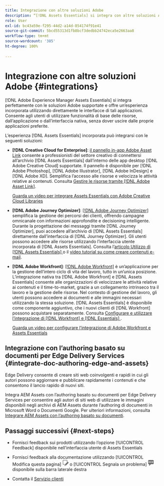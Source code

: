 ```yaml
---
title: Integrazione con altre soluzioni Adobe
description: “[!DNL Assets Essentials] si integra con altre soluzioni Adobe e offre un’esperienza integrata utilizzando direttamente l’applicazione nativa.”
role: User
exl-id: bc43a59e-f295-44d2-a14d-854174f91e41
source-git-commit: 5bcd55313d1fb8bcf3dedbb24742eca5e2663aa8
workflow-type: tm+mt
source-wordcount: '385'
ht-degree: 100%

---
```


# Integrazione con altre soluzioni Adobe {#integrations}

[!DNL Adobe Experience Manager Assets Essentials] si integra perfettamente con le soluzioni Adobe supportate e offre un’esperienza incorporata utilizzando direttamente le interfacce di tali applicazioni. Consente agli utenti di utilizzare funzionalità di base delle risorse, dall’applicazione o dall’interfaccia nativa, senza dover uscire dalle proprie applicazioni preferite.

L’esperienza [!DNL Assets Essentials] incorporata può integrarsi con le seguenti soluzioni:

* **[!DNL Creative Cloud for Enterprise]**: [il pannello in-app Adobe Asset Link](https://www.adobe.com/it/creativecloud/business/enterprise/adobe-asset-link.html) consente a professionisti del settore creativo di connettersi all’archivio [!DNL Assets Essentials] dall’interno delle app desktop [!DNL Adobe Creative Cloud] supportate. Il pannello è disponibile per [!DNL Adobe Photoshop], [!DNL Adobe Illustrator], [!DNL Adobe InDesign] e [!DNL Adobe XD]. Semplifica l’accesso alle risorse e velocizza le attività relative ai contenuti. Consulta [Gestire le risorse tramite [!DNL Adobe Asset Link]](https://helpx.adobe.com/it/enterprise/using/manage-assets-using-adobe-asset-link.html).

  [Guarda un video per integrare Assets Essentials con Adobe Creative Cloud Libraries](https://experienceleague.adobe.com/docs/experience-manager-learn/assets-essentials/creative-cloud.html?lang=it)

* **[!DNL Adobe Journey Optimizer]**: [[!DNL Adobe Journey Optimizer]](https://business.adobe.com/it/products/journey-optimizer/adobe-journey-optimizer.html) semplifica la gestione dei percorsi dei clienti, offrendo campagne omnicanale con informazioni approfondite e decisioning intelligente. Durante la progettazione dei messaggi tramite [!DNL Journey Optimizer], puoi accedere all’archivio di [!DNL Assets Essentials] direttamente dall’interfaccia di [!DNL Journey Optimizer]. Gli utenti possono accedere alle risorse utilizzando l’interfaccia utente incorporata di [!DNL Assets Essentials]. Consulta l’[articolo Utilizzo di [!DNL Assets Essentials] ](https://experienceleague.adobe.com/docs/journey-optimizer/using/create-messages/assets-essentials.html?lang=it) o il [video tutorial su come creare contenuti e-mail](https://experienceleague.adobe.com/docs/journey-optimizer-learn/tutorials/create-messages/create-email-content-with-the-message-editor.html?lang=it).

* **[!DNL Adobe Workfront]**: [[!DNL Adobe Workfront]](https://www.workfront.com/) è un’applicazione per la gestione dell’intero ciclo di vita del lavoro, tutto in un’unica posizione. L’integrazione nativa tra [!DNL Adobe Workfront] e [!DNL Assets Essentials] consente alle organizzazioni di velocizzare le attività relative ai contenuti e il time-to-market, grazie a un collegamento intrinseco tra il lavoro e la gestione delle risorse. Nel contesto di gestione del lavoro, gli utenti possono accedere ai documenti e alle immagini necessari utilizzando la stessa soluzione. [!DNL Assets Essentials] è disponibile come componente aggiuntivo, che i nuovi clienti di [!DNL Workfront] possono acquistare separatamente. Consulta [Configurare e utilizzare l’integrazione di [!DNL Workfront] e [!DNL Essentials] ](https://one.workfront.com/s/document-item?bundleId=the-new-workfront-experience&amp;topicId=Content%2FDocuments%2FAdobe_Workfront_for_Experience_Manager_Assets_Essentials%2F_workfront-for-aem-asset-essentials.htm).

  [Guarda un video per configurare l’integrazione di Adobe Workfront e Assets Essentials](https://experienceleague.adobe.com/docs/experience-manager-learn/assets-essentials/workfront/configure.html?lang=it)

## Integrazione con l’authoring basato su documenti per Edge Delivery Services {#integrate-doc-authoring-edge-and-assets}

Edge Delivery consente di creare siti web coinvolgenti e rapidi in cui gli autori possono aggiornare e pubblicare rapidamente i contenuti e che consentono il lancio rapido di nuovi siti.

Integra AEM Assets con l’authoring basato su documenti per Edge Delivery Services per consentire agli autori di siti web di utilizzare le immagini disponibili negli archivi di AEM Assets durante l’authoring di documenti in Microsoft Word o Documenti Google. Per ulteriori informazioni, consulta [Integrare AEM Assets con l’authoring basato su documenti](https://experienceleague.adobe.com/docs/experience-manager-cloud-service/content/edge-delivery/using.html?lang=it#integrate-assets-edge).

## Passaggi successivi {#next-steps}

* Fornisci feedback sui prodotti utilizzando l’opzione [!UICONTROL Feedback] disponibile nell’interfaccia utente di Assets Essentials

* Fornisci feedback alla documentazione utilizzando [!UICONTROL Modifica questa pagina] ![modifica la pagina](assets/do-not-localize/edit-page.png) o [!UICONTROL Segnala un problema] ![crea un problema GitHub](assets/do-not-localize/github-issue.png) disponibile sulla barra laterale destra

* Contatta il [Servizio clienti](https://experienceleague.adobe.com/?support-solution=General&amp;lang=it#support)

<!-- TBD: Hiding this link till GA. Do not even include the beta mention as discussed with Greg. Beta is done with customers selected by the Accounts team. It is not an open Beta program. At GA, document this.

* **[[!DNL Creative Cloud Libraries]**: This integration will be made available in the future.

* **[[!DNL Adobe Studio]]**: This integration will be made available in the future.
-->

